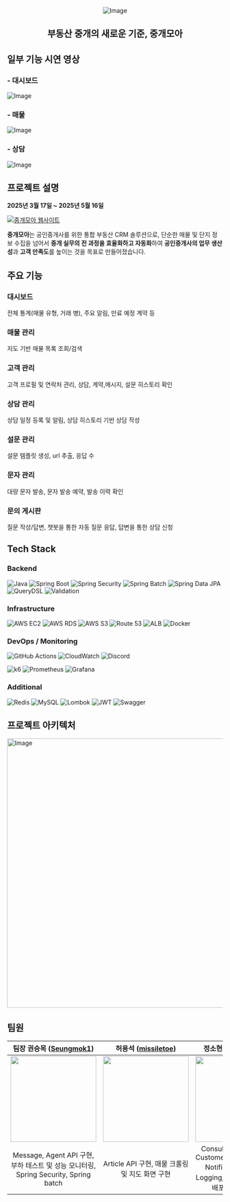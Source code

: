 <div align="center">

<!-- logo -->

![Image](https://github.com/user-attachments/assets/b3568df3-77a8-424d-ab45-0dacf687c3ce)

## 부동산 중개의 새로운 기준, 중개모아

</div>

## 일부 기능 시연 영상

### - 대시보드

![Image](https://github.com/user-attachments/assets/5484d43b-4a33-41c3-9d93-5e0744cab5fb)

### - 매물

![Image](https://github.com/user-attachments/assets/df33d494-b8b9-425c-96d2-4e5f495ec218)

### - 상담

![Image](https://github.com/user-attachments/assets/e6e7f35f-cefc-4a66-9bca-7a40229f6353)

## 프로젝트 설명

**2025년 3월 17일 ~ 2025년 5월 16일**

[![중개모아 웹사이트](https://img.shields.io/badge/중개모아%20웹사이트-%2300BFFF?style=for-the-badge&logo=googlechrome&logoColor=white)](https://www.joonggaemoa.com)

**중개모아**는 공인중개사를 위한 통합 부동산 CRM 솔루션으로, 단순한 매물 및 단지 정보 수집을 넘어서 **중개 실무의 전 과정을 효율화하고 자동화**하여 **공인중개사의 업무 생산성**과 **고객 만족도**를
높이는 것을 목표로 만들어졌습니다.

## 주요 기능

### 대시보드

전체 통계(매물 유형, 거래 병), 주요 알림, 만료 예정 계약 등

### 매물 관리

지도 기반 매물 목록 조회/검색

### 고객 관리

고객 프로필 및 연락처 관리, 상담, 계약,메시지, 설문 히스토리 확인

### 상담 관리

상담 일정 등록 및 알림, 상담 히스토리 기반 상담 작성

### 설문 관리

설문 템플릿 생성, url 추출, 응답 수

### 문자 관리

대량 문자 발송, 문자 발송 예약, 발송 이력 확인

### 문의 게시판

질문 작성/답변, 챗봇을 통한 자동 질문 응답, 답변을 통한 상담 신청

## Tech Stack

### Backend

![Java](https://img.shields.io/badge/Java-17-007396?logo=openjdk)
![Spring Boot](https://img.shields.io/badge/Spring%20Boot-3.4.4-6DB33F?logo=springboot)
![Spring Security](https://img.shields.io/badge/Spring%20Security-6.x-6DB33F?logo=springsecurity)
![Spring Batch](https://img.shields.io/badge/Spring%20Batch-5.x-6DB33F?logo=spring)
![Spring Data JPA](https://img.shields.io/badge/Spring%20Data%20JPA-3.4.x-6DB33F?logo=spring)
![QueryDSL](https://img.shields.io/badge/QueryDSL-5.0.0-blue)
![Validation](https://img.shields.io/badge/Validation-Built--in-green)

### Infrastructure

![AWS EC2](https://img.shields.io/badge/AWS%20EC2-Enabled-FF9900?logo=amazonaws)
![AWS RDS](https://img.shields.io/badge/AWS%20RDS-MySQL-527FFF?logo=amazonaws)
![AWS S3](https://img.shields.io/badge/AWS%20S3-Storage-569A31?logo=amazonaws)
![Route 53](https://img.shields.io/badge/Route%2053-DNS-205EAC?logo=amazonaws)
![ALB](https://img.shields.io/badge/ALB-Load%20Balancer-orange?logo=loadbalancer)
![Docker](https://img.shields.io/badge/Docker-Containerization-2496ED?logo=docker)

### DevOps / Monitoring

![GitHub Actions](https://img.shields.io/badge/GitHub%20Actions-CI%2FCD-2088FF?logo=githubactions)
![CloudWatch](https://img.shields.io/badge/CloudWatch-Logging-FF4F8B?logo=amazonaws)
![Discord](https://img.shields.io/badge/Discord-Log%20Alerts-5865F2?logo=discord)

![k6](https://img.shields.io/badge/k6-Load%20Testing-7D64FF?logo=k6)
![Prometheus](https://img.shields.io/badge/Prometheus-Monitoring-orange?logo=prometheus)
![Grafana](https://img.shields.io/badge/Grafana-Dashboard-F46800?logo=grafana)

### Additional

![Redis](https://img.shields.io/badge/Redis-Cache-DC382D?logo=redis)
![MySQL](https://img.shields.io/badge/MySQL-8.x-4479A1?logo=mysql)
![Lombok](https://img.shields.io/badge/Lombok-Annotation--based--code--gen-ED8B00)
![JWT](https://img.shields.io/badge/JWT-Auth-000000?logo=jsonwebtokens)
![Swagger](https://img.shields.io/badge/Swagger-API%20Docs-25B7B7?logo=swagger)

## 프로젝트 아키텍처

<img width="629" alt="Image" src="https://github.com/user-attachments/assets/acf53c31-56dd-4f94-ba74-8dfdeb8a3b49" />

## 팀원

|                      팀장 권승목 ([Seungmok1](https://github.com/Seungmok1))                      |                      허용석 ([missiletoe](https://github.com/missiletoe))                       |                            정소현 ([sohyeonjung](https://github.com/sohyeonjung))                            |
|:--------------------------------------------------------------------------------------------:|:--------------------------------------------------------------------------------------------:|:---------------------------------------------------------------------------------------------------------:|
| <img src="https://avatars.githubusercontent.com/u/103080705?v=4" width=200px height=200px /> | <img src="https://avatars.githubusercontent.com/u/116016950?v=4" width=200px height=200px /> |       <img src="https://avatars.githubusercontent.com/u/127183850?v=4" width=200px height=200px />        |
|            Message, Agent API 구현, 부하 테스트 및 성능 모니터링, Spring Security, Spring batch            |                              Article API 구현, 매물 크롤링 및 지도 화면 구현                               | Consultation, Contract, Customer, Inquiry, Survey, Notification API 구현, Logging, 인프라 구축(무중단 배포, CI/CD 설계) |

